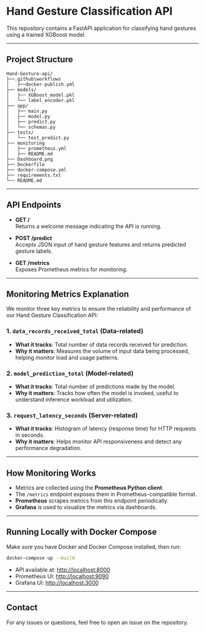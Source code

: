 # Hand Gesture Classification API

This repository contains a FastAPI application for classifying hand gestures using a trained XGBoost model.

---

## Project Structure

```
Hand-Gesture-api/
├──.github\workflows
│   ├──docker-publish.yml
├── models/
│   ├── XGBoost_model.pkl
│   └── label_encoder.pkl
├── app/
│   ├── main.py
│   ├── model.py
│   ├── predict.py
│   └── schemas.py
├── tests/
│   └── test_predict.py
├── monitoring
│   ├── prometheus.yml
│   ├── README.md
├── Dashboard.png
├── Dockerfile
├── docker-compose.yml
├── requirements.txt
└── README.md
```

---

## API Endpoints

- **GET /**  
  Returns a welcome message indicating the API is running.

- **POST /predict**  
  Accepts JSON input of hand gesture features and returns predicted gesture labels.

- **GET /metrics**  
  Exposes Prometheus metrics for monitoring.

---

## Monitoring Metrics Explanation

We monitor three key metrics to ensure the reliability and performance of our Hand Gesture Classification API:

### 1. `data_records_received_total` (Data-related)

- **What it tracks**: Total number of data records received for prediction.
- **Why it matters**: Measures the volume of input data being processed, helping monitor load and usage patterns.

### 2. `model_prediction_total` (Model-related)

- **What it tracks**: Total number of predictions made by the model.
- **Why it matters**: Tracks how often the model is invoked, useful to understand inference workload and utilization.

### 3. `request_latency_seconds` (Server-related)

- **What it tracks**: Histogram of latency (response time) for HTTP requests in seconds.
- **Why it matters**: Helps monitor API responsiveness and detect any performance degradation.

---

## How Monitoring Works

- Metrics are collected using the **Prometheus Python client**.
- The `/metrics` endpoint exposes them in Prometheus-compatible format.
- **Prometheus** scrapes metrics from this endpoint periodically.
- **Grafana** is used to visualize the metrics via dashboards.

---

## Running Locally with Docker Compose

Make sure you have Docker and Docker Compose installed, then run:

```bash
docker-compose up --build
```

- API available at: [http://localhost:8000](http://localhost:8000)
- Prometheus UI: [http://localhost:9090](http://localhost:9090)
- Grafana UI: [http://localhost:3000](http://localhost:3000)

---

## Contact

For any issues or questions, feel free to open an issue on the repository.
